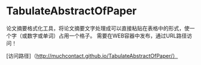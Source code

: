 TabulateAbstractOfPaper
=======================

论文摘要格式化工具，将论文摘要文字处理成可以直接粘贴在表格中的形式，使一个字（或数字或单词）占用一个格子。
需要在WEB容器中发布，通过URL路径访问！

[访问路径]（http://muchcontact.github.io/TabulateAbstractOfPaper/）
